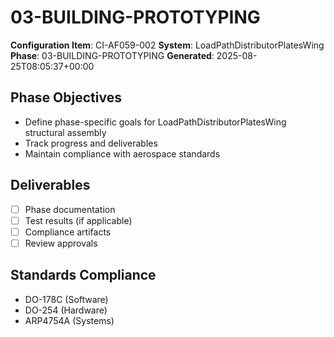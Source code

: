 # 03-BUILDING-PROTOTYPING

**Configuration Item**: CI-AF059-002
**System**: LoadPathDistributorPlatesWing
**Phase**: 03-BUILDING-PROTOTYPING
**Generated**: 2025-08-25T08:05:37+00:00

## Phase Objectives
- Define phase-specific goals for LoadPathDistributorPlatesWing structural assembly
- Track progress and deliverables
- Maintain compliance with aerospace standards

## Deliverables
- [ ] Phase documentation
- [ ] Test results (if applicable)
- [ ] Compliance artifacts
- [ ] Review approvals

## Standards Compliance
- DO-178C (Software)
- DO-254 (Hardware)
- ARP4754A (Systems)

